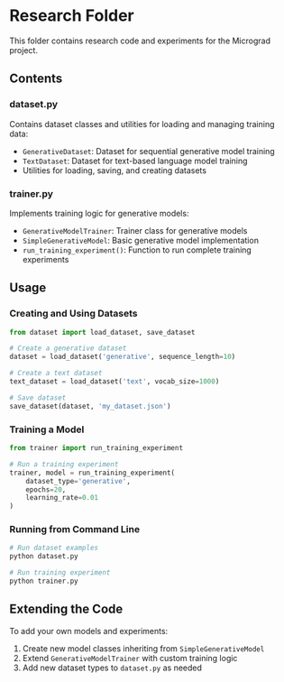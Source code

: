 # Research Folder

This folder contains research code and experiments for the Micrograd project.

## Contents

### dataset.py
Contains dataset classes and utilities for loading and managing training data:
- `GenerativeDataset`: Dataset for sequential generative model training
- `TextDataset`: Dataset for text-based language model training
- Utilities for loading, saving, and creating datasets

### trainer.py
Implements training logic for generative models:
- `GenerativeModelTrainer`: Trainer class for generative models
- `SimpleGenerativeModel`: Basic generative model implementation
- `run_training_experiment()`: Function to run complete training experiments

## Usage

### Creating and Using Datasets

```python
from dataset import load_dataset, save_dataset

# Create a generative dataset
dataset = load_dataset('generative', sequence_length=10)

# Create a text dataset
text_dataset = load_dataset('text', vocab_size=1000)

# Save dataset
save_dataset(dataset, 'my_dataset.json')
```

### Training a Model

```python
from trainer import run_training_experiment

# Run a training experiment
trainer, model = run_training_experiment(
    dataset_type='generative',
    epochs=20,
    learning_rate=0.01
)
```

### Running from Command Line

```bash
# Run dataset examples
python dataset.py

# Run training experiment
python trainer.py
```

## Extending the Code

To add your own models and experiments:
1. Create new model classes inheriting from `SimpleGenerativeModel`
2. Extend `GenerativeModelTrainer` with custom training logic
3. Add new dataset types to `dataset.py` as needed
